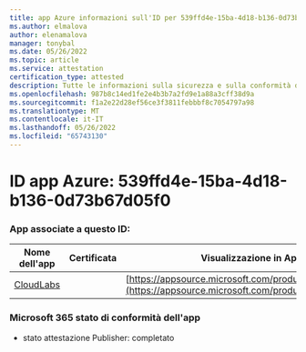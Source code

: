 ```yaml
---
title: app Azure informazioni sull'ID per 539ffd4e-15ba-4d18-b136-0d73b67d05f0
ms.author: elmalova
author: elenamalova
manager: tonybal
ms.date: 05/26/2022
ms.topic: article
ms.service: attestation
certification_type: attested
description: Tutte le informazioni sulla sicurezza e sulla conformità disponibili per 539ffd4e-15ba-4d18-b136-0d73b67d05f0.
ms.openlocfilehash: 987b8c14ed1fe2e4b3b7a2fd9e1a88a3cff38d9a
ms.sourcegitcommit: f1a2e22d28ef56ce3f3811febbbf8c7054797a98
ms.translationtype: MT
ms.contentlocale: it-IT
ms.lasthandoff: 05/26/2022
ms.locfileid: "65743130"
---
```

# <a name="azure-app-id-539ffd4e-15ba-4d18-b136-0d73b67d05f0"></a>ID app Azure: 539ffd4e-15ba-4d18-b136-0d73b67d05f0


### <a name="apps-associated-with-this-id"></a>App associate a questo ID:
| **Nome dell'app** | **Certificata** | **Visualizzazione in AppSource** |
|--------------|---------------|-----------------------|
| [CloudLabs](../forward/WA200003273.md) |  | [https://appsource.microsoft.com/product/office/WA200003273](https://appsource.microsoft.com/product/office/WA200003273) |

### <a name="microsoft-365-app-compliance-status"></a>Microsoft 365 stato di conformità dell'app
- stato attestazione Publisher: completato
